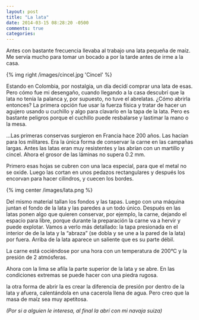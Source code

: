 ```yaml
---
layout: post
title: "La lata"
date: 2014-03-15 08:28:20 -0500
comments: true
categories:
---
```


Antes con bastante frecuencia llevaba al trabajo una lata pequeña de maíz.
Me servía mucho para tomar un bocado a por la tarde antes de irme a la casa.

{% img right /images/cincel.jpg 'Cincel' %}

Estando en Colombia, por nostalgia, un día decidí comprar una lata de esas.
Pero cómo fue mi desengaño, cuando llegando a la casa descubrí que la lata
no tenía la palanca y, por supuesto, no tuve el abrelatas.
¿Cómo abrirla entonces? La primera opción fue usar la fuerza física y tratar
de hacer un agujero usando u cuchillo y algo para clavarlo en la tapa de la lata.
Pero es bastante peligros porque el cuchillo puede resbalarse y lastimar
la mano o la mesa.

…Las primeras conservas surgieron en Francia hace 200 años. Las hacían para
los militares. Era la única forma de conservar la carne en las campañas largas.
Antes las latas eran muy resistentes y las abrían con un martillo y cincel.
Ahora el grosor de las láminas no supera 0.2 mm.

Primero esas hojas se cubren con una laca especial, para que el metal
no se oxide. Luego las cortan en unos pedazos rectangulares y después
los encorvan para hacer cilindros, y cuecen los bordes.

{% img center /images/lata.png %}

Del mismo material tallan los fondos y las tapas. Luego con una máquina
juntan el fondo de la lata y las paredes a un todo único. Después en las
latas ponen algo que quieren conservar, por ejemplo, la carne, dejando el
espacio para libre, porque durante la preparación la carne va a hervir y
puede explotar. Vamos a verlo más detallado: la tapa presionada en el interior
de de la lata y la “abraza” (se dobla y se une a la pared de la lata) por fuera.
Arriba de la lata aparece un saliente que es su parte débil.

La carne está cociéndose por una hora con un temperatura de 200°C y
la presión de 2 atmósferas.

Ahora con la lima se afila la parte superior de la lata y se abre.
En las condiciones extremas se puede hacer con una piedra rugosa.

la otra forma de abrir la es crear la diferencia de presión por dentro
de la lata y afuera, calentándola en una cacerola llena de agua.
Pero creo que la masa de maíz sea muy apetitosa.

*(Por si a alguien le interesa, al final la abrí con mi navaja suiza)*
